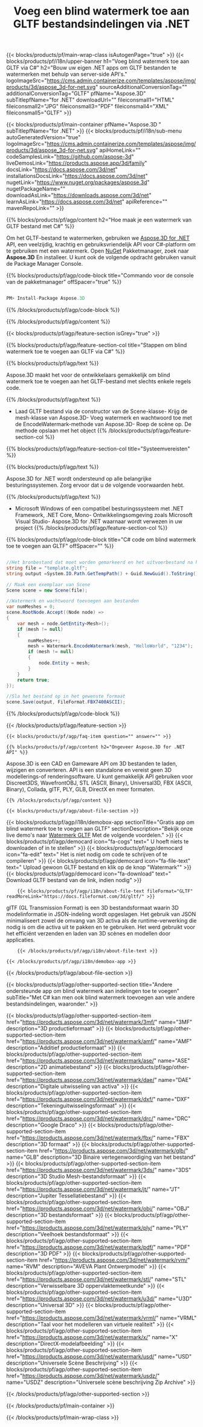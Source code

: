 ﻿---
title: Voeg een blind watermerk toe aan GLTF bestandsindelingen via .NET 
weight: 830
url: /nl/net/watermark/gltf/ 
description: C# broncode om blind watermerk te laden, weer te geven en toe te voegen aan GLTF documenten op .NET Framework, .NET Core, Mono.
---
{{< blocks/products/pf/main-wrap-class isAutogenPage="true" >}}
{{< blocks/products/pf/i18n/upper-banner h1="Voeg blind watermerk toe aan GLTF via C#" h2="Bouw uw eigen .NET apps om GLTF bestanden te watermerken met behulp van server-side API\'s." logoImageSrc="https://cms.admin.containerize.com/templates/aspose/img/products/3d/aspose_3d-for-net.svg" sourceAdditionalConversionTag="" additionalConversionTag="GLTF" pfName="Aspose.3D" subTitlepfName="for .NET" downloadUrl="" fileiconsmall1="HTML" fileiconsmall2="JPG" fileiconsmall3="PDF" fileiconsmall4="XML" fileiconsmall5="GLTF" >}}

{{< blocks/products/pf/main-container pfName="Aspose.3D " subTitlepfName="for .NET" >}}
{{< blocks/products/pf/i18n/sub-menu autoGeneratedVersion="true" logoImageSrc="https://cms.admin.containerize.com/templates/aspose/img/products/3d/aspose_3d-for-net.svg" apiHomeLink="" codeSamplesLink="https://github.com/aspose-3d" liveDemosLink="https://products.aspose.app/3d/family" docsLink="https://docs.aspose.com/3d/net" installationsDocsLink="https://docs.aspose.com/3d/net" nugetLink="https://www.nuget.org/packages/aspose.3d" nugetPackageName="" downloadAsLink="https://downloads.aspose.com/3d/net" learnAsLink="https://docs.aspose.com/3d/net" apiReference="" mavenRepoLink="" >}}

{{% blocks/products/pf/agp/content h2="Hoe maak je een watermerk van GLTF bestand met C#" %}}

 Om het GLTF-bestand te watermerken, gebruiken we
 [Aspose.3D for .NET](https://products.aspose.com/3d/net) 
 API, een veelzijdig, krachtig en gebruiksvriendelijk API voor C#-platform om te gebruiken met een watermerk. Open
 [NuGet](https://www.nuget.org/packages/aspose.3d) 
 Pakketmanager, zoek naar
 **Aspose.3D** 
 En installeer. U kunt ook de volgende opdracht gebruiken vanuit de Package Manager Console.

{{% blocks/products/pf/agp/code-block title="Commando voor de console van de pakketmanager" offSpacer="true" %}}

```cs

PM> Install-Package Aspose.3D


```

{{% /blocks/products/pf/agp/code-block %}}

{{% /blocks/products/pf/agp/content %}}

{{< blocks/products/pf/agp/feature-section isGrey="true" >}}

{{% blocks/products/pf/agp/feature-section-col title="Stappen om blind watermerk toe te voegen aan GLTF via C#" %}}

{{% blocks/products/pf/agp/text %}}

 Aspose.3D maakt het voor de ontwikkelaars gemakkelijk om blind watermerk toe te voegen aan het GLTF-bestand met slechts enkele regels code.

{{% /blocks/products/pf/agp/text %}}

- Laad GLTF bestand via de constructor van de Scene-klasse- Krijg de mesh-klasse van Aspose.3D- Voeg watermerk en wachtwoord toe met de EncodeWatermark-methode van Aspose.3D- Roep de scène op. De methode opslaan met het object
{{% /blocks/products/pf/agp/feature-section-col %}}

{{% blocks/products/pf/agp/feature-section-col title="Systeemvereisten" %}}

{{% blocks/products/pf/agp/text %}}

 Aspose.3D for .NET wordt ondersteund op alle belangrijke besturingssystemen. Zorg ervoor dat u de volgende voorwaarden hebt.

{{% /blocks/products/pf/agp/text %}}

- Microsoft Windows of een compatibel besturingssysteem met .NET Framework, .NET Core, Mono- Ontwikkelingsomgeving zoals Microsoft Visual Studio- Aspose.3D for .NET waarnaar wordt verwezen in uw project
{{% /blocks/products/pf/agp/feature-section-col %}}

{{% blocks/products/pf/agp/code-block title="C# code om blind watermerk toe te voegen aan GLTF" offSpacer="" %}}

```cs

//Het bronbestand dat moet worden gemarkeerd en het uitvoerbestand na het opslaan
string file = "template.gltf";
string output =System.IO.Path.GetTempPath() + Guid.NewGuid().ToString() + ".fbx";

// Maak een exemplaar van Scene
Scene scene = new Scene(file);

//Watermerk en wachtwoord toevoegen aan bestanden
var numMeshes = 0;
scene.RootNode.Accept((Node node) =>
{
    var mesh = node.GetEntity<Mesh>();
    if (mesh != null)
    {
        numMeshes++;
        mesh = Watermark.EncodeWatermark(mesh, "HelloWorld", "1234");
        if (mesh != null)
        {
            node.Entity = mesh;
        }
    }
    return true;
});

//Sla het bestand op in het gewenste formaat
scene.Save(output, FileFormat.FBX7400ASCII);


```

{{% /blocks/products/pf/agp/code-block %}}

{{< /blocks/products/pf/agp/feature-section >}}

    {{< blocks/products/pf/agp/faq-item question="" answer="" >}}
 

<!-- aboutfile Starts -->

    {{% blocks/products/pf/agp/content h2="Ongeveer Aspose.3D for .NET API" %}}

 Aspose.3D is een CAD en Gameware API om 3D bestanden te laden, wijzigen en converteren. API is een standalone en vereist geen 3D modellerings-of renderingsoftware. U kunt gemakkelijk API gebruiken voor Discreet3DS, WavefrontOBJ, STL (ASCII, Binary), Universal3D, FBX (ASCII, Binary), Collada, glTF, PLY, GLB, DirectX en meer formaten. 



    {{% /blocks/products/pf/agp/content %}}

    {{< blocks/products/pf/agp/about-file-section >}}

 {{< blocks/products/pf/agp/i18n/demobox-app sectionTitle="Gratis app om blind watermerk toe te voegen aan GLTF" sectionDescription="Bekijk onze live demo\'s naar [Watermerk GLTF](https://products.aspose.app/3d/watermark/gltf) Met de volgende voordelen." >}}
            {{< blocks/products/pf/agp/democard icon="fa-cogs" text=" U hoeft niets te downloaden of in te stellen" >}}
            {{< blocks/products/pf/agp/democard icon="fa-edit" text=" Het is niet nodig om code te schrijven of te compileren" >}}
            {{< blocks/products/pf/agp/democard icon="fa-file-text" text=" Upload gewoon GLTF bestand en klik op de knop \"Watermark\"" >}}
            {{< blocks/products/pf/agp/democard icon="fa-download" text=" Download GLTF bestand van de link, indien nodig" >}}

        {{< blocks/products/pf/agp/i18n/about-file-text fileFormat="GLTF" readMoreLink="https://docs.fileformat.com/3d/gltf/" >}}
glTF (GL Transmission Format) is een 3D bestandsformaat waarin 3D modelinformatie in JSON-indeling wordt opgeslagen. Het gebruik van JSON minimaliseert zowel de omvang van 3D activa als de runtime-verwerking die nodig is om die activa uit te pakken en te gebruiken. Het werd gebruikt voor het efficiënt verzenden en laden van 3D scènes en modellen door applicaties.

        {{< /blocks/products/pf/agp/i18n/about-file-text >}}

    {{< /blocks/products/pf/agp/i18n/demobox-app >}}

{{< /blocks/products/pf/agp/about-file-section >}}

<!-- aboutfile Ends -->

{{< blocks/products/pf/agp/other-supported-section title="Andere ondersteunde app om blind watermerk aan indelingen toe te voegen" subTitle="Met C# kan men ook blind watermerk toevoegen aan vele andere bestandsindelingen, waaronder." >}}

{{< blocks/products/pf/agp/other-supported-section-item href="https://products.aspose.com/3d/net/watermark/3mf/" name="3MF" description="3D productieformaat" >}}
{{< blocks/products/pf/agp/other-supported-section-item href="https://products.aspose.com/3d/net/watermark/amf/" name="AMF" description="Additief productieformaat" >}}
{{< blocks/products/pf/agp/other-supported-section-item href="https://products.aspose.com/3d/net/watermark/ase/" name="ASE" description="2D animatiebestand" >}}
{{< blocks/products/pf/agp/other-supported-section-item href="https://products.aspose.com/3d/net/watermark/dae/" name="DAE" description="Digitale uitwisseling van activa" >}}
{{< blocks/products/pf/agp/other-supported-section-item href="https://products.aspose.com/3d/net/watermark/dxf/" name="DXF" description="Tekeninguitwisselingsformaat" >}}
{{< blocks/products/pf/agp/other-supported-section-item href="https://products.aspose.com/3d/net/watermark/drc/" name="DRC" description="Google Draco" >}}
{{< blocks/products/pf/agp/other-supported-section-item href="https://products.aspose.com/3d/net/watermark/fbx/" name="FBX" description="3D formaat" >}}
{{< blocks/products/pf/agp/other-supported-section-item href="https://products.aspose.com/3d/net/watermark/glb/" name="GLB" description="3D Binaire vertegenwoordiging van het bestand" >}}
{{< blocks/products/pf/agp/other-supported-section-item href="https://products.aspose.com/3d/net/watermark/3ds/" name="3DS" description="3D Studio Mesh-bestandsformaat" >}}
{{< blocks/products/pf/agp/other-supported-section-item href="https://products.aspose.com/3d/net/watermark/jt/" name="JT" description="Jupiter Tessellatiebestand" >}}
{{< blocks/products/pf/agp/other-supported-section-item href="https://products.aspose.com/3d/net/watermark/obj/" name="OBJ" description="3D bestandsformaat" >}}
{{< blocks/products/pf/agp/other-supported-section-item href="https://products.aspose.com/3d/net/watermark/ply/" name="PLY" description="Veelhoek bestandsformaat" >}}
{{< blocks/products/pf/agp/other-supported-section-item href="https://products.aspose.com/3d/net/watermark/pdf/" name="PDF" description="3D PDF" >}}
{{< blocks/products/pf/agp/other-supported-section-item href="https://products.aspose.com/3d/net/watermark/rvm/" name="RVM" description="AVEVA Plant Ontwerpmodel" >}}
{{< blocks/products/pf/agp/other-supported-section-item href="https://products.aspose.com/3d/net/watermark/stl/" name="STL" description="Verwisselbare 3D oppervlaktemeetkunde" >}}
{{< blocks/products/pf/agp/other-supported-section-item href="https://products.aspose.com/3d/net/watermark/u3d/" name="U3D" description="Universal 3D" >}}
{{< blocks/products/pf/agp/other-supported-section-item href="https://products.aspose.com/3d/net/watermark/vrml/" name="VRML" description="Taal voor het modelleren van virtuele realiteit" >}}
{{< blocks/products/pf/agp/other-supported-section-item href="https://products.aspose.com/3d/net/watermark/x/" name="X" description="DirectX-modelafbeelding" >}}
{{< blocks/products/pf/agp/other-supported-section-item href="https://products.aspose.com/3d/net/watermark/usd/" name="USD" description="Universele Scène Beschrijving" >}}
{{< blocks/products/pf/agp/other-supported-section-item href="https://products.aspose.com/3d/net/watermark/usdz/" name="USDZ" description="Universele scène beschrijving Zip Archive" >}}

{{< /blocks/products/pf/agp/other-supported-section >}}

{{< /blocks/products/pf/main-container >}}
    
{{< /blocks/products/pf/main-wrap-class >}}